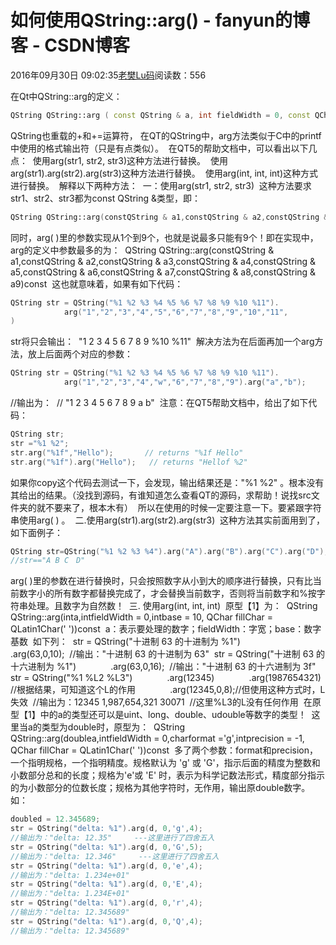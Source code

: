 # 如何使用QString::arg() - fanyun的博客 - CSDN博客
2016年09月30日 09:02:35[老樊Lu码](https://me.csdn.net/fanyun_01)阅读数：556

在Qt中QString::arg的定义：
```cpp
QString QString::arg ( const QString & a, int fieldWidth = 0, const QChar & fillChar = QLatin1Char( ' ' ) ) const
```
QString也重载的+和+=运算符，
在QT的QString中，arg方法类似于C中的printf中使用的格式输出符（只是有点类似）。 
在QT5的帮助文档中，可以看出以下几点： 
使用arg(str1, str2, str3)这种方法进行替换。 
使用arg(str1).arg(str2).arg(str3)这种方法进行替换。 
使用arg(int, int, int)这种方式进行替换。 
解释以下两种方法： 
一：使用arg(str1, str2, str3) 
这种方法要求str1、str2、str3都为const QString &类型，即： 
```cpp
QString QString::arg(constQString & a1,constQString & a2,constQString & a3)const
```
同时，arg( )里的参数实现从1个到9个，也就是说最多只能有9个！即在实现中，arg的定义中参数最多的为： 
QString QString::arg(constQString & a1,constQString & a2,constQString & a3,constQString & a4,constQString & a5,constQString & a6,constQString & a7,constQString & a8,constQString & a9)const 
这也就意味着，如果有如下代码： 
```cpp
QString str = QString("%1 %2 %3 %4 %5 %6 %7 %8 %9 %10 %11").
            arg("1","2","3","4","5","6","7","8","9","10","11",
)
```
str将只会输出： 
"1 2 3 4 5 6 7 8 9 %10 %11" 
解决方法为在后面再加一个arg方法，放上后面两个对应的参数： 
```cpp
QString str = QString("%1 %2 %3 %4 %5 %6 %7 %8 %9 %10 %11").
            arg("1","2","3","4","w","6","7","8","9").arg("a","b");
```
//输出为： 
// "1 2 3 4 5 6 7 8 9 a b" 
注意：在QT5帮助文档中，给出了如下代码： 
```cpp
QString str;
str ="%1 %2";
str.arg("%1f","Hello");       // returns "%1f Hello"
str.arg("%1f").arg("Hello");   // returns "Hellof %2"
```
如果你copy这个代码去测试一下，会发现，输出结果还是："%1 %2" 。根本没有其给出的结果。（没找到源码，有谁知道怎么查看QT的源码，求帮助！说找src文件夹的就不要来了，根本木有） 
所以在使用的时候一定要注意一下。要紧跟字符串使用arg( ) 。 
二.使用arg(str1).arg(str2).arg(str3) 
这种方法其实前面用到了，如下面例子： 
```cpp
QString str=QString("%1 %2 %3 %4").arg("A").arg("B").arg("C").arg("D");
//str=="A B C　D"
```
arg( )里的参数在进行替换时，只会按照数字从小到大的顺序进行替换，只有比当前数字小的所有数字都替换完成了，才会替换当前数字，否则将当前数字和%按字符串处理。且数字为自然数！ 
三. 使用arg(int, int, int) 
原型【1】为： 
QString QString::arg(inta,intfieldWidth = 0,intbase = 10, QChar fillChar = QLatin1Char(' '))const 
a：表示要处理的数字；fieldWidth：字宽；base：数字基数 
如下列： 
str = QString("十进制 63 的十进制为 %1") 
            .arg(63,0,10); 
//输出："十进制 63 的十进制为 63" 
str = QString("十进制 63 的十六进制为 %1") 
            .arg(63,0,16); 
//输出："十进制 63 的十六进制为 3f" 
str = QString("%1 %L2 %L3") 
            .arg(12345) 
            .arg(1987654321) //根据结果，可知道这个L的作用 
            .arg(12345,0,8);//但使用这种方式时，L失效 
//输出为：12345 1,987,654,321 30071 
//这里%L3的L没有任何作用 
在原型【1】中的a的类型还可以是uint、long、double、udouble等数字的类型！ 
这里当a的类型为double时，原型为： 
QString QString::arg(doublea,intfieldWidth = 0,charformat ='g',intprecision = -1, QChar fillChar = QLatin1Char(' '))const 
多了两个参数：format和precision，一个指明规格，一个指明精度。规格默认为 'g' 或 'G'，指示后面的精度为整数和小数部分总和的长度；规格为'e'或 'E' 时，表示为科学记数法形式，精度部分指示的为小数部分的位数长度；规格为其他字符时，无作用，输出原double数字。如： 
```cpp
doubled = 12.345689;
str = QString("delta: %1").arg(d, 0,'g',4);
//输出为："delta: 12.35"     ---这里进行了四舍五入
str = QString("delta: %1").arg(d, 0,'G',5);
//输出为："delta: 12.346"     ---这里进行了四舍五入
str = QString("delta: %1").arg(d, 0,'e',4);
//输出为："delta: 1.234e+01"
str = QString("delta: %1").arg(d, 0,'E',4);
//输出为："delta: 1.234E+01"
str = QString("delta: %1").arg(d, 0,'r',4);
//输出为："delta: 12.345689"
str = QString("delta: %1").arg(d, 0,'Q',4);
//输出为："delta: 12.345689"
```

